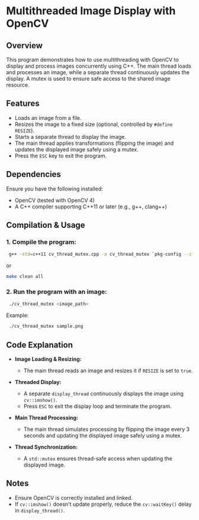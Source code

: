 # Multithreaded Image Display with OpenCV

## Overview

This program demonstrates how to use multithreading with OpenCV to display and process images concurrently using C++. The main thread loads and processes an image, while a separate thread continuously updates the display. A mutex is used to ensure safe access to the shared image resource.

## Features
- Loads an image from a file.
- Resizes the image to a fixed size (optional, controlled by `#define RESIZE`).
- Starts a separate thread to display the image.
- The main thread applies transformations (flipping the image) and updates the displayed image safely using a mutex.
- Press the `ESC` key to exit the program.

## Dependencies

Ensure you have the following installed:
- OpenCV (tested with OpenCV 4)
- A C++ compiler supporting C++11 or later (e.g., g++, clang++)

## Compilation & Usage

### 1. Compile the program:
```sh
 g++ -std=c++11 cv_thread_mutex.cpp -o cv_thread_mutex `pkg-config --cflags --libs opencv4` -lpthread
```
or
```sh
make clean all
```
### 2. Run the program with an image:
```sh
 ./cv_thread_mutex <image_path>
```
Example:
```sh
 ./cv_thread_mutex sample.png
```

## Code Explanation

- **Image Loading & Resizing:**
  - The main thread reads an image and resizes it if `RESIZE` is set to `true`.

- **Threaded Display:**
  - A separate `display_thread` continuously displays the image using `cv::imshow()`.
  - Press `ESC` to exit the display loop and terminate the program.

- **Main Thread Processing:**
  - The main thread simulates processing by flipping the image every 3 seconds and updating the displayed image safely using a mutex.
  
- **Thread Synchronization:**
  - A `std::mutex` ensures thread-safe access when updating the displayed image.

## Notes
- Ensure OpenCV is correctly installed and linked.
- If `cv::imshow()` doesn't update properly, reduce the `cv::waitKey()` delay in `display_thread()`.



